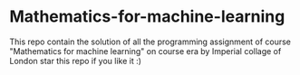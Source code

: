 # Mathematics-for-machine-learning
This repo contain the solution of all the programming assignment of course "Mathematics for machine learning" on course era by Imperial collage of London star this repo if you like it :)
